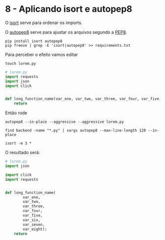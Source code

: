 # 8 - Aplicando isort e autopep8

O [isort](https://pycqa.github.io/isort/#installing-isort) serve para ordenar os imports.

O [autopep8](https://pypi.org/project/autopep8/) serve para ajustar os arquivos segundo a [PEP8](https://peps.python.org/pep-0008/).

```
pip install isort autopep8
pip freeze | grep -E 'isort|autopep8' >> requirements.txt
```

Para perceber o efeito vamos editar

```
touch lorem.py
```

```python
# lorem.py
import requests
import json
import click


def long_function_name(var_one, var_two, var_three, var_four, var_five, var_six, var_seven, var_eight):
    return
```

Então rode

```
autopep8 --in-place --aggressive --aggressive lorem.py

find backend -name "*.py" | xargs autopep8 --max-line-length 120 --in-place

isort -m 3 *
```

O resultado será:

```python
# lorem.py
import json

import click
import requests


def long_function_name(
        var_one,
        var_two,
        var_three,
        var_four,
        var_five,
        var_six,
        var_seven,
        var_eight):
    return
```

